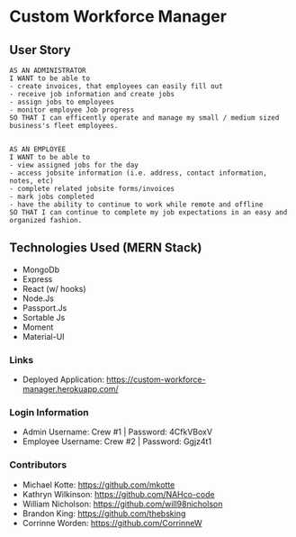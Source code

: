 <!--
Job Details Page:
(Admin)
  - Switch to be able to edit, starts at employee view-only
  - Clock in, Clock Out, Complete
  - Services + Products sold/completed/used



MODELS:
  - jobs [done/inprogress] - needs refactored: divide info b/w job and customer models
      *add site info (site address, site contact, site phone, site email)
  - users [done/inprogress]
  - customers [TODO: id, cust name, company name, cust address, work phone, home phone, email, payment info(?)]


PAGES:
  - login
    - admin dashboard
        **weather - date and time
      - job assignment page (when job is clicked - able to edit)
        **functionality:
          *create jobs
          *edit jobs
          *approve as complete

    - employee dashboard
        **weather - date and time
      - specific job page when component is clicked - able to edit)
        **functionality:
          *clock in/out
          *check tasks off list
          *add tasks/make notes
          *fill out invoice + mark as complete/{send admin notication}
    - job detail
      - client name
      - full address
      - full job description
      - start date
      - est goal end date
      - edit button
      - assigned crew
      - notes
      - button to mark as complete
      - ** ADMIN: button to approve job complete + generate invoice

TODO:
- where to put invoice form
- authentication
- create components
  -
  -
- connect components + render in App
- working links in popout menu
- put button for edit job on job details page + render edit details for that specific job

TODO:
- where to put invoice form
- authentication
- create components
  -
  -
- connect components + render in App
- logout (?) / back button

FIX:
- edit job page - render information already stored in job page if there is any + make editable

CURRENT ASSIGNMENTS:

- Will:
  *Password Auth - using passport npm package[done]
  *login functionality [by tues]
  - auth util:
  - declare logged in user sessionid/user is + type (admin or employee)

- Corrine:
  * emp and admin dash with if/else functionality
    - import to evey page
    - implement turnary operator / if else to the dashboard
    - mini components for emp dash vs employee dash
  * fix open drawer
  * styling

- Kathryn:
  * job detail page
  * put address + button in jobs list - link to job details page
  * job assignment page
  * weather and time
  * employee dashboard

- Brandon:
  * react router [done]
  * seed data [done]
  * database seeded [done]
  * PWA functionality

- Michael:
  * database up and running [done]
  * invoice - employee fill out and pdf download [by tues]

- Later:
  - define company we're making this for
  - create an acct functionality
  - images and styling
  - offline functionality [Brandon]
  - new title of proj
  - weather and time of day

- FINAL PRESENTATION:
  - login as admin
  - create job
  - assign job
  - logout
  - login as employee
  - complete job
  - fill out invoice
  - send to admin
  - logout employee
  - login admin
  - approve completed job
  - download completed invoice as pdf + send out to client
  *** PWA

-->

# Custom Workforce Manager

<!-- ## Progressive Web Application (Mobile/Tablet First) -->

## User Story

    AS AN ADMINISTRATOR
    I WANT to be able to
    - create invoices, that employees can easily fill out
    - receive job information and create jobs
    - assign jobs to employees
    - monitor employee Job progress
    SO THAT I can efficently operate and manage my small / medium sized business's fleet employees.


    AS AN EMPLOYEE
    I WANT to be able to
    - view assigned jobs for the day
    - access jobsite information (i.e. address, contact information, notes, etc)
    - complete related jobsite forms/invoices
    - mark jobs completed
    - have the ability to continue to work while remote and offline
    SO THAT I can continue to complete my job expectations in an easy and organized fashion.

## Technologies Used (MERN Stack)

* MongoDb
* Express
* React (w/ hooks)
* Node.Js
* Passport.Js
* Sortable Js
* Moment
* Material-UI

<!-- ### PWA Functionalities

* Available offline
* Downloadable to android + ios homescreen's
* Device camera functionality / implementation
* Fast load speeds
* Mobile app look/feel
* Push Notifications (mobile + desktop) -->

<!--
To Run Locally:

- npm install --force
- when running npm start, getting login error - refer to pages/login.js

 -->

### Links

* Deployed Application: https://custom-workforce-manager.herokuapp.com/

### Login Information

* Admin Username: Crew #1 | Password: 4CfkVBoxV
* Employee Username: Crew #2 | Password: Ggjz4t1

### Contributors

- Michael Kotte: https://github.com/mkotte
- Kathryn Wilkinson: https://github.com/NAHco-code
- William Nicholson: https://github.com/will98nicholson
- Brandon King: https://github.com/thebsking
- Corrinne Worden: https://github.com/CorrinneW

